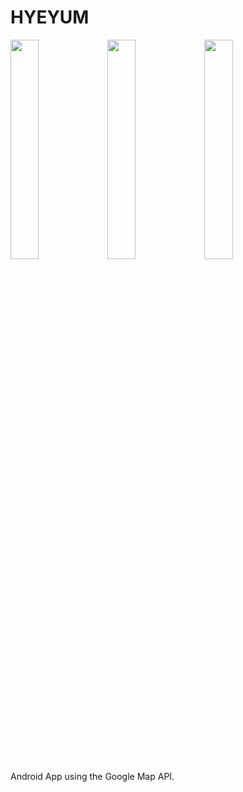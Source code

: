 # HYEYUM
<img src="https://user-images.githubusercontent.com/52686126/69910193-74ec4c80-144a-11ea-92cd-8687a5ad4c9b.png" width="30%">
<img src="https://user-images.githubusercontent.com/52686126/69910194-761d7980-144a-11ea-892a-8a3b976e0ce5.png" width="30%">
<img src="https://user-images.githubusercontent.com/52686126/69910196-774ea680-144a-11ea-92c3-a48cfe42ca34.png" width="30%">
Android App using the Google Map API.
